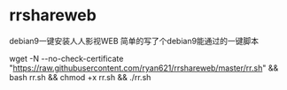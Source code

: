 # rrshareweb
debian9一键安装人人影视WEB
简单的写了个debian9能通过的一键脚本

wget -N --no-check-certificate "https://raw.githubusercontent.com/ryan621/rrshareweb/master/rr.sh" && bash rr.sh && chmod +x rr.sh && ./rr.sh
